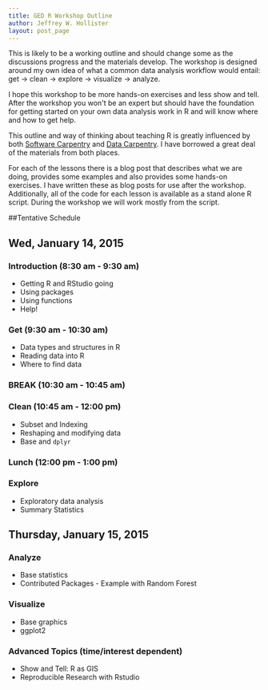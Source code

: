```yaml
---
title: GED R Workshop Outline
author: Jeffrey W. Hollister
layout: post_page
---
```


This is likely to be a working outline and should change some as the discussions progress and the materials develop.  The workshop is designed around my own idea of what a common data analysis workflow would entail: get -> clean -> explore -> visualize -> analyze.  

I hope this workshop to be more hands-on exercises and less show and tell.  After the workshop you won't be an expert but should have the foundation for getting started on your own data analysis work in R and will know where and how to get help. 

This outline and way of thinking about teaching R is greatly influenced by both [Software Carpentry](software-carpentry.org) and [Data Carpentry](http://datacarpentry.org/).  I have borrowed a great deal of the materials from both places.

For each of the lessons there is a blog post that describes what we are doing, provides some examples and also provides some hands-on exercises.  I have written these as blog posts for use after the workshop.  Additionally, all of the code for each lesson is available as a stand alone R script.  During the workshop we will work mostly from the script.  

##Tentative Schedule

## Wed, January 14, 2015

### Introduction (8:30 am - 9:30 am)
- Getting R and RStudio going
- Using packages
- Using functions
- Help!

### Get (9:30 am - 10:30 am)
- Data types and structures in R
- Reading data into R
- Where to find data

### BREAK (10:30 am - 10:45 am)

### Clean (10:45 am - 12:00 pm)
- Subset and Indexing
- Reshaping and modifying data
- Base and `dplyr`

### Lunch (12:00 pm - 1:00 pm)

### Explore
- Exploratory data analysis
- Summary Statistics

## Thursday, January 15, 2015

### Analyze
- Base statistics
- Contributed Packages - Example with Random Forest

### Visualize
- Base graphics
- ggplot2

### Advanced Topics (time/interest dependent)
- Show and Tell: R as GIS
- Reproducible Research with Rstudio
 
 

